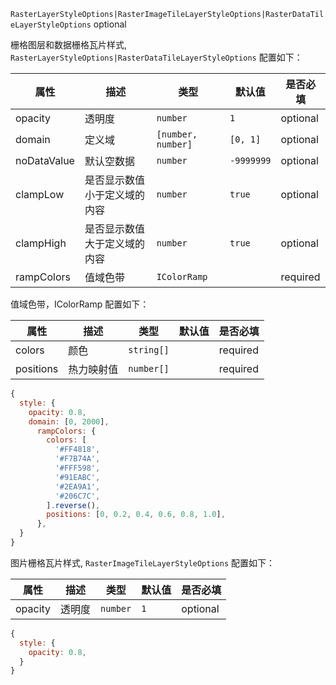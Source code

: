 `RasterLayerStyleOptions|RasterImageTileLayerStyleOptions|RasterDataTileLayerStyleOptions` optional

栅格图层和数据栅格瓦片样式, `RasterLayerStyleOptions|RasterDataTileLayerStyleOptions` 配置如下：

| 属性        | 描述                         | 类型               | 默认值     | 是否必填 |
| ----------- | ---------------------------- | ------------------ | ---------- | -------- |
| opacity     | 透明度                       | `number`           | `1`        | optional |
| domain      | 定义域                       | `[number, number]` | `[0, 1]`   | optional |
| noDataValue | 默认空数据                   | `number`           | `-9999999` | optional |
| clampLow    | 是否显示数值小于定义域的内容 | `number`           | `true`     | optional |
| clampHigh   | 是否显示数值大于定义域的内容 | `number`           | `true`     | optional |
| rampColors  | 值域色带                     | `IColorRamp`       |            | required |

值域色带，IColorRamp 配置如下：

| 属性      | 描述       | 类型       | 默认值 | 是否必填 |
| --------- | ---------- | ---------- | ------ | -------- |
| colors    | 颜色       | `string[]` |        | required |
| positions | 热力映射值 | `number[]` |        | required |

```js
{
  style: {
    opacity: 0.8,
    domain: [0, 2000],
      rampColors: {
        colors: [
          '#FF4818',
          '#F7B74A',
          '#FFF598',
          '#91EABC',
          '#2EA9A1',
          '#206C7C',
        ].reverse(),
        positions: [0, 0.2, 0.4, 0.6, 0.8, 1.0],
      },
  }
}
```

图片栅格瓦片样式, `RasterImageTileLayerStyleOptions` 配置如下：

| 属性    | 描述   | 类型     | 默认值 | 是否必填 |
| ------- | ------ | -------- | ------ | -------- |
| opacity | 透明度 | `number` | `1`    | optional |

```js
{
  style: {
    opacity: 0.8,
  }
}
```

